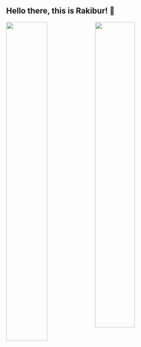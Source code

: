## Hello there, this is Rakibur! :wave:

<img align="left" width="47%" src="https://github-readme-stats.vercel.app/api?username=rahman-rakib&show_icons=true&theme=prussian" />
<img align="left" width="46%" src="https://github-readme-stats.vercel.app/api/top-langs/?username=rahman-rakib&layout=compact&hide=roff&exclude_repo=LeetCode_Problems&theme=prussian" />
